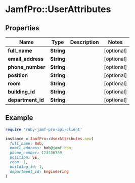 # JamfPro::UserAttributes

## Properties

| Name | Type | Description | Notes |
| ---- | ---- | ----------- | ----- |
| **full_name** | **String** |  | [optional] |
| **email_address** | **String** |  | [optional] |
| **phone_number** | **String** |  | [optional] |
| **position** | **String** |  | [optional] |
| **room** | **String** |  | [optional] |
| **building_id** | **String** |  | [optional] |
| **department_id** | **String** |  | [optional] |

## Example

```ruby
require 'ruby-jamf-pro-api-client'

instance = JamfPro::UserAttributes.new(
  full_name: Bob,
  email_address: bob@jamf.com,
  phone_number: 123456789,
  position: SE,
  room: 1,
  building_id: 1,
  department_id: Engineering
)
```

